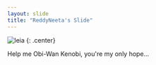 ```yaml
---
layout: slide
title: "ReddyNeeta's Slide"
---
```


![leia](https://cloud.githubusercontent.com/assets/16547949/25400918/17c5d2e4-29c2-11e7-92ef-79bacb424ef4.jpg)
{: .center}

Help me Obi-Wan Kenobi, you're my only hope...
